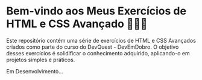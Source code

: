 # Bem-vindo aos Meus Exercícios de HTML e CSS Avançado 👨🏻‍💻

Este repositório contém uma série de exercícios de HTML e CSS Avançados criados como parte do curso do DevQuest - DevEmDobro. O objetivo desses exercícios é solidificar o conhecimento adquirido, aplicando-o em projetos simples e práticos.

Em Desenvolvimento...
